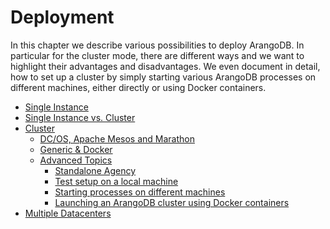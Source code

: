 Deployment
==========

In this chapter we describe various possibilities to deploy ArangoDB.
In particular for the cluster mode, there are different ways
and we want to highlight their advantages and disadvantages.
We even document in detail, how to set up a cluster by simply starting
various ArangoDB processes on different machines, either directly
or using Docker containers.

- [Single Instance](Single.md)
- [Single Instance vs. Cluster](../Architecture/SingleInstanceVsCluster.md)
- [Cluster](Cluster.md)
  - [DC/OS, Apache Mesos and Marathon](Mesos.md)
  - [Generic & Docker](ArangoDBStarter.md)
  - [Advanced Topics](Advanced.md)
    - [Standalone Agency](Agency.md)
    - [Test setup on a local machine](Local.md)
    - [Starting processes on different machines](Distributed.md)
    - [Launching an ArangoDB cluster using Docker containers](Docker.md)
- [Multiple Datacenters](DC2DC.md)
